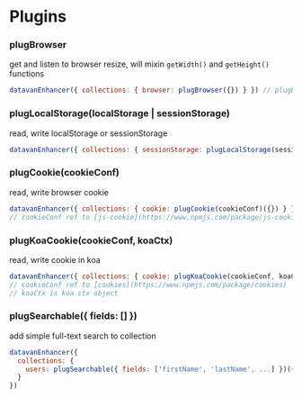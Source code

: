 # Plugins

### plugBrowser

get and listen to browser resize, will mixin `getWidth()` and `getHeight()` functions

```js
datavanEnhancer({ collections: { browser: plugBrowser({}) } }) // plugBrowser is a object
```

### plugLocalStorage(localStorage | sessionStorage)

read, write localStorage or sessionStorage

```js
datavanEnhancer({ collections: { sessionStorage: plugLocalStorage(sessionStorage)({}) } })
```

### plugCookie(cookieConf)

read, write browser cookie

```js
datavanEnhancer({ collections: { cookie: plugCookie(cookieConf)({}) } })
// cookieConf ref to [js-cookie](https://www.npmjs.com/package/js-cookie)
```

### plugKoaCookie(cookieConf, koaCtx)

read, write cookie in koa

```js
datavanEnhancer({ collections: { cookie: plugKoaCookie(cookieConf, koaCtx)({}) } })
// cookieConf ref to [cookies](https://www.npmjs.com/package/cookies)
// koaCtx is koa ctx object
```

### plugSearchable({ fields: [] })

add simple full-text search to collection

```js
datavanEnhancer({
  collections: {
    users: plugSearchable({ fields: ['firstName', 'lastName', ...] })({})
  }
})
```

